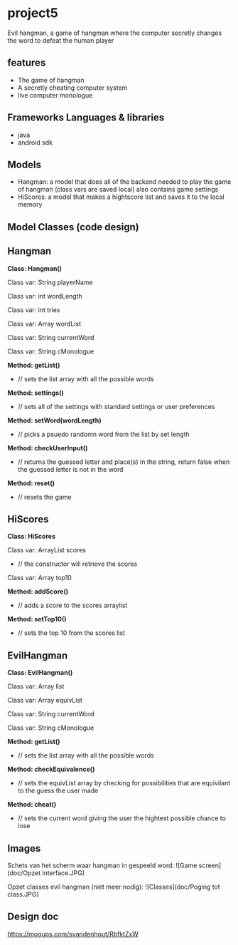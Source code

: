 project5
========

Evil hangman, a game of hangman where the computer secretly changes the word to defeat the human player

features
--------

- The game of hangman
- A secretly cheating computer system
- live computer monologue

Frameworks Languages & libraries
--------------------------------

- java
- android sdk

Models
------

- Hangman: a model that does all of the backend needed to play the game of hangman (class vars are saved local) also contains game settings
- HiScores: a model that makes a hightscore list and saves it to the local memory

Model Classes (code design)
---------------------------

Hangman
-------

**Class:              Hangman()**

Class var:          String playerName

Class var:          int wordLength

Class var:          int tries

Class var:          Array wordList

Class var:          String currentWord

Class var:          String cMonologue


**Method:             getList()**

* // sets the list array with all the possible words

**Method:             settings()**

* // sets all of the settings with standard settings or user preferences

**Method:             setWord(wordLength)**

* // picks a psuedo randomn word from the list by set length

**Method:             checkUserInput()**

* // returns the guessed letter and place(s) in the string, return false when the guessed letter is not in the word

**Method:             reset()**

* // resets the game

HiScores
--------

**Class:              HiScores**

Class var:          ArrayList scores

* // the constructor will retrieve the scores

Class var:          Array top10

**Method:             addScore()**

* // adds a score to the scores arraylist

**Method:             setTop10()**

* // sets the top 10 from the scores list



EvilHangman
-----------

**Class:              EvilHangman()**

Class var:          Array list

Class var:          Array equivList

Class var:          String currentWord

Class var:          String cMonologue


**Method:             getList()**

* // sets the list array with all the possible words

**Method:             checkEquivalence()**

* // sets the equivList array by checking for possibilities that are equivilant to the guess the user made

**Method:             cheat()**

* // sets the current word giving the user the hightest possible chance to lose


Images
------

Schets van het scherm waar hangman in gespeeld word:
![Game screen](doc/Opzet interface.JPG)

Opzet classes evil hangman (niet meer nodig):
![Classes](doc/Poging tot class.JPG)


Design doc
----------

https://moqups.com/svandenhout/RbfktZxW
